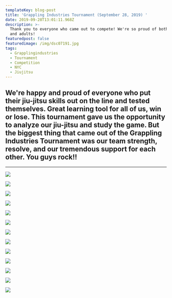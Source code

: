 ```yaml
---
templateKey: blog-post
title: 'Grappling Industries Tournament (September 28, 2019) '
date: 2019-09-28T13:01:11.968Z
description: >-
  Thank you to everyone who came out to compete! We're so proud of both children
  and adults! 
featuredpost: false
featuredimage: /img/dsc07191.jpg
tags:
  - Grapplingindustries
  - Tournament
  - Competition
  - NYC
  - Jiujitsu
---
```

## We're happy and proud of everyone who put their jiu-jitsu skills out on the line and tested themselves. Great learning tool for all of us, win or lose. This tournament gave us the opportunity to analyze our jiu-jitsu and study the game. But the biggest thing that came out of the Grappling Industries Tournament was our team strength, resolve, and our tremendous support for each other. You guys rock!!

- - -

![](/img/dsc07191.jpg)

![](/img/ais07937_easy-resize.com.jpg)

![](/img/dsc07168_easy-resize.com.jpg)

![](/img/grapplingindustriesais07924_easy-resize.com.jpg)

![](/img/dsc07210_easy-resize.com.jpg)

![](/img/grapplingindustriesais08163_easy-resize.com.jpg)

![](/img/dsc07038_easy-resize.com.jpg)

![](/img/grapplingindustriesais08224_easy-resize.com.jpg)

![](/img/dsc07131_easy-resize.com.jpg)

![](/img/dsc07044_easy-resize.com.jpg)

![](/img/dsc07105_easy-resize.com.jpg)

![](/img/grapplingindustriesais08015_easy-resize.com.jpg)

![](/img/dsc07074_easy-resize.com.jpg)
